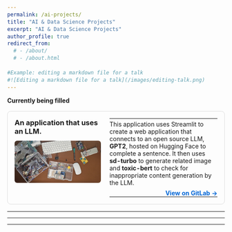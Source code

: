 ```yaml
---
permalink: /ai-projects/
title: "AI & Data Science Projects"
excerpt: "AI & Data Science Projects"
author_profile: true
redirect_from: 
  # - /about/
  # - /about.html

#Example: editing a markdown file for a talk
#![Editing a markdown file for a talk](/images/editing-talk.png)
---
```

**Currently being filled**  


<div style="display: flex; border: 1px solid #ddd; border-radius: 8px; padding: 16px; margin: 16px 0; max-width: 750px;">
  
  <!-- Left Column (Title + Image + GitHub Link) -->
  <div style="flex: 0 0 200px; margin-right: 20px;">
    <h3 style="margin: 0 0 12px 0;">An application that uses an LLM.</h3>
    <img src="/images/arduino.jpg" alt="Project Thumbnail" style="width: 100%; height: auto; border-radius: 6px;">
  </div>

  <!-- Right Column (Description) -->
  <div style="flex: 1; display: flex; align-items: center;">
    <table style="width: 100%; height: 100%; margin: 0; border-collapse: collapse; border: none; border-width: 0px;">
      <tr style="border-collapse: collapse; border: none; border-width: 0px; height: 100%;">
        <td style="border-collapse: collapse; border: none; border-width: 0px; padding: 4px 0;">
        This application uses Streamlit to create a web application that connects to an open source LLM, <strong>GPT2</strong>, hosted on Hugging Face to complete a sentence. It then uses <strong>sd-turbo</strong> to generate related image and <strong>toxic-bert</strong> to check for inappropriate content generation by the LLM. 
        </td>
      </tr>
      <tr style="border-collapse: collapse; border: none; border-width: 0px;">
        <td style="border-collapse: collapse; border: none; border-width: 0px; padding: 0px 0;">
          <div style="text-align: right; margin-top: 3px;">
            <a href="https://gitlab.com/dukeaiml/ids721-spring2025/Leonard_Eshun_Mini_Project_Eight" target="_blank" style="color: #0366d6; text-decoration: none; font-weight: bold;">
              View on GitLab →
            </a>
          </div>
        </td>
      </tr>
    </table>
  </div>
</div>



---



---



---
